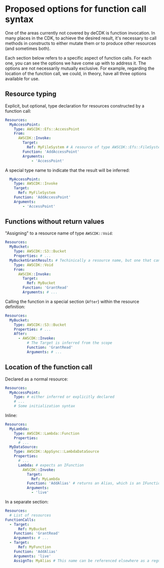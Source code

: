 # Proposed options for function call syntax

One of the areas currently not covered by deCDK is function invocation. In many places in the CDK, to achieve the desired result, it's necessary to call methods in constructs to either mutate them or to produce other resources (and sometimes both).

Each section below refers to a specific aspect of function calls. For each one, you can see the options we have come up with to address it. The options are not necessarily mutually exclusive. For example, regarding the location of the function call, we could, in theory, have all three options available for use.

## Resource typing

Explicit, but optional, type declaration for resources constructed by a function call:

```yaml
Resources:
  MyAccessPoint:
    Type: AWSCDK::Efs::AccessPoint
    From:
      AWSCDK::Invoke:
        Target:
          Ref: MyFileSystem # A resource of type AWSCDK::Efs::FileSystem
        Function: 'AddAccessPoint'
        Arguments:
            - 'AccessPoint'
```

A special type name to indicate that the result will be inferred:

```yaml
  MyAccessPoint:
    Type: AWSCDK::Invoke
    Target:
      Ref: MyFileSystem
    Function: 'AddAccessPoint'
    Arguments:
        - 'AccessPoint'
```

## Functions without return values

"Assigning" to a resource name of type `AWSCDK::Void`:

```yaml
Resources:
  MyBucket:
    Type: AWSCDK::S3::Bucket
    Properties: # ...
  MyBucketGrantResult: # Techinically a resource name, but one that can't be used as a reference anywhere
    Type: AWSCDK::Void
    From:
      AWSCDK::Invoke:
        Target:
          Ref: MyBucket
        Function: 'GrantRead'
        Arguments: # ...
```

Calling the function in a special section (`After`) within the resource definition:

```yaml
Resources:
  MyBucket:
    Type: AWSCDK::S3::Bucket
    Properties: # ...
    After:
      - AWSCDK::Invoke:
          # The Target is inferred from the scope
          Function: 'GrantRead'
          Arguments: # ...
```

## Location of the function call

Declared as a normal resource:

```yaml
Resources:
  MyAccessPoint:
    Type: # either inferred or explicitly declared
    # ...
    # Some initialization syntax
```

Inline:

```yaml
Resources:
  MyLambda:
    Type: AWSCDK::Lambda::Function
    Properties:
      # ...
  MyDataSource:
    Type: AWSCDK::AppSync::LambdaDataSource
    Properties:
      # ...
      Lambda: # expects an IFunction
        AWSCDK::Invoke:
          Target:
            Ref: MyLambda
          Function: 'AddAlias' # returns an Alias, which is an IFunction
          Arguments:
            - 'live'
```

In a separate section:

```yaml
Resources:
  # List of resources
FunctionCalls:
  - Target:
      Ref: MyBucket
    Function: 'GrantRead'
    Arguments: # ...
  - Target:
      Ref: MyFunction
    Function: 'AddAlias'
    Arguments: 'live'
    AssignTo: MyAlias # This name can be referenced elsewhere as a regular resource
```
